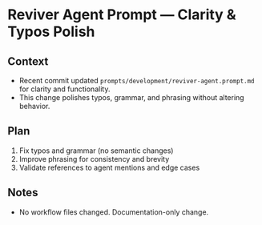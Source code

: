 # Reviver Agent Prompt — Clarity & Typos Polish

## Context
- Recent commit updated `prompts/development/reviver-agent.prompt.md` for clarity and functionality.
- This change polishes typos, grammar, and phrasing without altering behavior.

## Plan
1. Fix typos and grammar (no semantic changes)
2. Improve phrasing for consistency and brevity
3. Validate references to agent mentions and edge cases

## Notes
- No workflow files changed. Documentation-only change.

